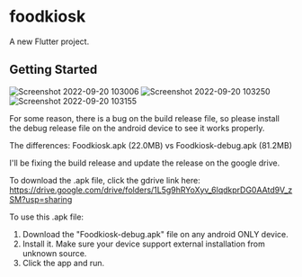 # foodkiosk

A new Flutter project.

## Getting Started
![Screenshot 2022-09-20 103006](https://user-images.githubusercontent.com/90374083/191508995-a039f6f1-c55a-4f7d-a252-3ad68330d0a1.jpg)
![Screenshot 2022-09-20 103250](https://user-images.githubusercontent.com/90374083/191509047-53f89afd-0639-4835-8f9b-75f69874dea8.jpg)
![Screenshot 2022-09-20 103155](https://user-images.githubusercontent.com/90374083/191512390-0159cbbc-e173-4680-bf37-04cce40cf60f.jpg)

For some reason, there is a bug on the build release file, so please install the debug release file on
the android device to see it works properly.

The differences:
Foodkiosk.apk (22.0MB)    vs   Foodkiosk-debug.apk (81.2MB)

I'll be fixing the build release and update the release on the google drive.

To download the .apk file, click the gdrive link here:
 https://drive.google.com/drive/folders/1L5g9hRYoXyv_6lqdkprDG0AAtd9V_zSM?usp=sharing

To use this .apk file:

1. Download the "Foodkiosk-debug.apk" file on any android ONLY device.
2. Install it. Make sure your device support external installation from unknown source.
3. Click the app and run.


